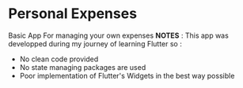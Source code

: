 # Personal Expenses 
Basic App For managing your own expenses 
**NOTES** : This app was developped during my journey of learning Flutter so : 
- No clean code provided
- No state managing packages are used
- Poor implementation of Flutter's Widgets in the best way possible
